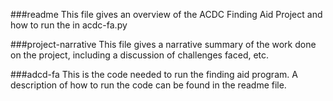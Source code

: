 ###readme
This file gives an overview of the ACDC Finding Aid Project and how to run the in acdc-fa.py

###project-narrative
This file gives a narrative summary of the work done on the project, including a discussion of challenges faced, etc. 

###adcd-fa
This is the code needed to run the finding aid program. A description of how to run the code can be found in the readme file. 

